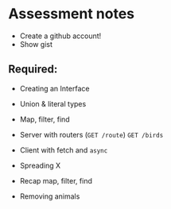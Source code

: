# Assessment notes

- Create a github account!
- Show gist

## Required:

- Creating an Interface
- Union & literal types
- Map, filter, find
- Server with routers (`GET /route`) `GET /birds`
- Client with fetch and `async`

- Spreading X
- Recap map, filter, find
- Removing animals
